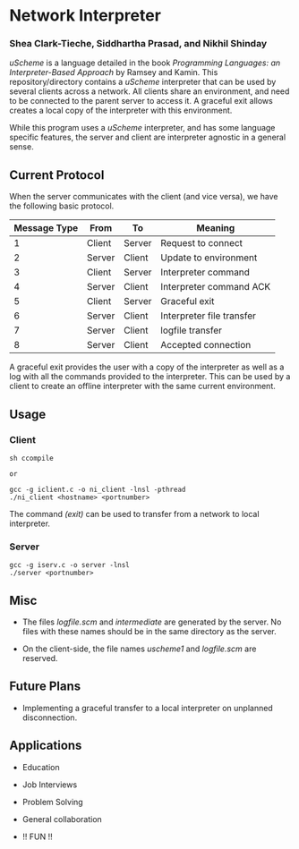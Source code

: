 # Network Interpreter
### Shea Clark-Tieche, Siddhartha Prasad, and Nikhil Shinday

*uScheme* is a language detailed in the book *Programming Languages: an
Interpreter-Based Approach* by Ramsey and Kamin. This repository/directory
contains a *uScheme* interpreter that can be used by several clients across
a network. All clients share an environment, and need to be connected to the
parent server to access it. A graceful exit allows creates a local copy
of the interpreter with this environment.

While this program uses a *uScheme* interpreter, and has some language specific
features, the server and client are interpreter agnostic in a general sense.

## Current Protocol

When the server communicates with the client (and vice versa), we have the
following basic protocol.

Message Type   | From  | To   | Meaning|
---------------|-------|------|--------
1              |Client |Server|Request to connect|
2              |Server |Client|Update to environment|
3              |Client |Server|Interpreter command|
4              |Server |Client|Interpreter command ACK |
5              |Client |Server|Graceful exit|
6              |Server |Client| Interpreter file transfer|
7              |Server |Client| logfile transfer|
8              |Server |Client| Accepted connection|


A graceful exit provides the user with a copy of the interpreter as
well as a log with all the commands provided to the interpreter.
This can be used by a client to create an offline interpreter with the
same current environment.


## Usage

### Client

    sh ccompile
    
    or

    gcc -g iclient.c -o ni_client -lnsl -pthread
    ./ni_client <hostname> <portnumber>


The command  *(exit)* can be used to transfer from a network to local interpreter.

### Server

    gcc -g iserv.c -o server -lnsl
    ./server <portnumber>

## Misc

- The files *logfile.scm* and *intermediate* are generated by the server.
No files with these names should be in the same directory as the server.

- On the client-side, the file names *uscheme1* and *logfile.scm* are reserved.


## Future Plans

- Implementing a graceful transfer to a local interpreter on unplanned disconnection.

## Applications

- Education

- Job Interviews

- Problem Solving 

- General collaboration

- !! FUN !! 

